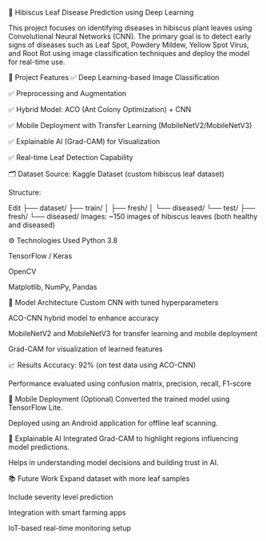 🌿 Hibiscus Leaf Disease Prediction using Deep Learning

This project focuses on identifying diseases in hibiscus plant leaves using Convolutional Neural Networks (CNN). The primary goal is to detect early signs of diseases such as Leaf Spot, Powdery Mildew, Yellow Spot Virus, and Root Rot using image classification techniques and deploy the model for real-time use.

📌 Project Features
✅ Deep Learning-based Image Classification

✅ Preprocessing and Augmentation

✅ Hybrid Model: ACO (Ant Colony Optimization) + CNN

✅ Mobile Deployment with Transfer Learning (MobileNetV2/MobileNetV3)

✅ Explainable AI (Grad-CAM) for Visualization

✅ Real-time Leaf Detection Capability

🗂 Dataset
Source: Kaggle Dataset (custom hibiscus leaf dataset)

Structure:

Edit
├── dataset/
    ├── train/
    │   ├── fresh/
    │   └── diseased/
    └── test/
        ├── fresh/
        └── diseased/
Images: ~150 images of hibiscus leaves (both healthy and diseased)

⚙️ Technologies Used
Python 3.8

TensorFlow / Keras

OpenCV

Matplotlib, NumPy, Pandas


🧠 Model Architecture
Custom CNN with tuned hyperparameters

ACO-CNN hybrid model to enhance accuracy

MobileNetV2 and MobileNetV3 for transfer learning and mobile deployment

Grad-CAM for visualization of learned features

📈 Results
Accuracy: 92% (on test data using ACO-CNN)

Performance evaluated using confusion matrix, precision, recall, F1-score

📱 Mobile Deployment (Optional)
Converted the trained model using TensorFlow Lite.

Deployed using an Android application for offline leaf scanning.

🔬 Explainable AI
Integrated Grad-CAM to highlight regions influencing model predictions.

Helps in understanding model decisions and building trust in AI.

📚 Future Work
Expand dataset with more leaf samples

Include severity level prediction

Integration with smart farming apps

IoT-based real-time monitoring setup
